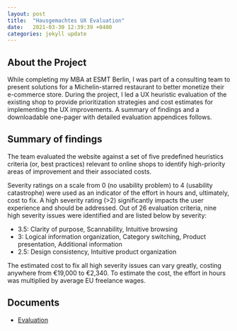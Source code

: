 ```yaml
---
layout: post
title:  "Hausgemachtes UX Evaluation"
date:   2021-03-30 12:39:39 +0400
categories: jekyll update
---
```


## About the Project
While completing my MBA at ESMT Berlin, I was part of a consulting team to present solutions for a Michelin-starred restaurant to better monetize their e-commerce store. During the project, I led a UX heuristic evaluation of the existing shop to provide prioritization strategies and cost estimates for implementing the UX improvements. A summary of findings and a downloadable one-pager with detailed evaluation appendices follows.

## Summary of findings

The team evaluated the website against a set of five predefined heuristics criteria (or, best practices) relevant to online shops to identify high-priority areas of improvement and their associated costs.

Severity ratings on a scale from 0 (no usability problem) to 4 (usability catastrophe) were used as an indicator of the effort in hours and, ultimately, cost to fix. A high severity rating (>2) significantly impacts the user experience and should be addressed. Out of 26 evaluation criteria, nine high severity issues were identified and are listed below by severity:

- 3.5: Clarity of purpose, Scannability, Intuitive browsing
- 3: Logical information organization, Category switching, Product presentation, Additional
information
- 2.5: Design consistency, Intuitive product organization

The estimated cost to fix all high severity issues can vary greatly, costing anywhere from €19,000 to €2,340. To estimate the cost, the effort in hours was multiplied by average EU freelance wages.

## Documents
- [Evaluation](/assets/evalOnePager.pdf)
